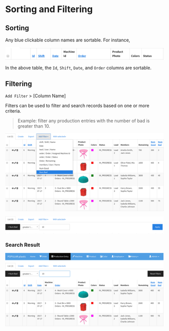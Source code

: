 # Sorting and Filtering

## Sorting

Any blue clickable column names are sortable. For instance, 

![](img/sort-column.png) 

In the above table, the `Id`, `Shift`, `Date`, and `Order` columns are sortable.


## Filtering

`Add Filter` > [Column Name]

Filters can be used to filter and search records based on one or more criteria.

> Example: filter any production entries with the number of bad is greater than 10.

![](img/filter-num-bad.png)

![](img/filter-criteria.png)

### Search Result

![](img/filter-result.png)